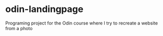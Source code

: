 # odin-landingpage
Programing project for the Odin course where I try to recreate a website from a photo